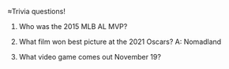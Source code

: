 ≈Trivia questions!

1. Who was the 2015 MLB AL MVP?

2. What film won best picture at the 2021 Oscars?
A: Nomadland 
3. What video game comes out November 19?
